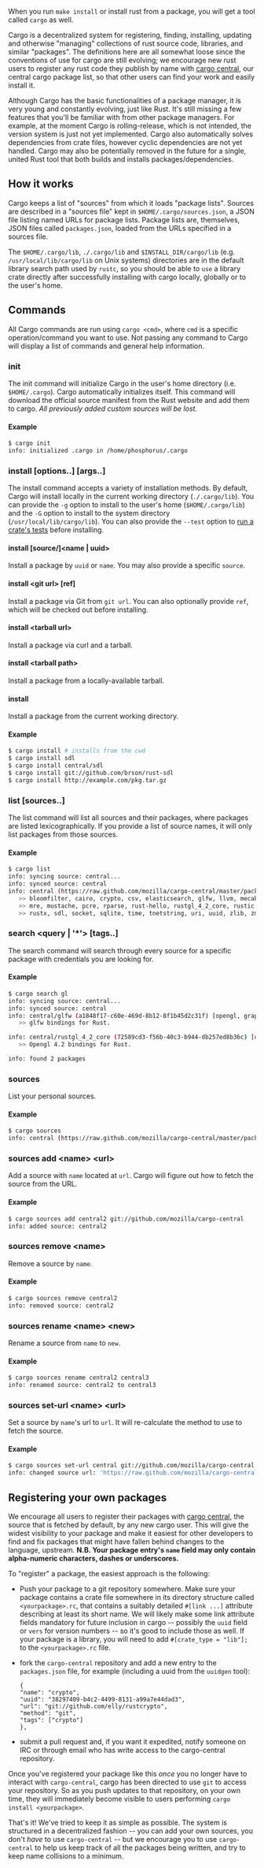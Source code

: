 When you run `make install` or install rust from a package, you will get a tool called `cargo` as well.

Cargo is a decentralized system for registering, finding, installing, updating and otherwise "managing" collections of rust source code, libraries, and similar "packages". The definitions here are all somewhat loose since the conventions of use for cargo are still evolving; we encourage new rust users to register any rust code they publish by name with [cargo central](http://github.com/mozilla/cargo-central), our central cargo package list, so that other users can find your work and easily install it.

Although Cargo has the basic functionalities of a package manager, it is very young and constantly evolving, just like Rust. It's still missing a few features that you'll be familiar with from other package managers. For example, at the moment Cargo is rolling-release, which is not intended, the version system is just not yet implemented. Cargo also automatically solves dependencies from crate files, however cyclic dependencies are not yet handled. Cargo may also be potentially removed in the future for a single, united Rust tool that both builds and installs packages/dependencies.

## How it works

Cargo keeps a list of "sources" from which it loads "package lists". Sources are described in a "sources file" kept in `$HOME/.cargo/sources.json`, a JSON file listing named URLs for package lists. Package lists are, themselves, JSON files called `packages.json`, loaded from the URLs specified in a sources file.

The `$HOME/.cargo/lib`, `./.cargo/lib` and `$INSTALL_DIR/cargo/lib` (e.g. `/usr/local/lib/cargo/lib` on Unix systems) directories are in the default library search path used by `rustc`, so you should be able to `use` a library crate directly after successfully installing with cargo locally, globally or to the user's home.

## Commands

All Cargo commands are run using `cargo <cmd>`, where `cmd` is a specific operation/command you want to use. Not passing any command to Cargo will display a list of commands and general help information.

### init

The init command will initialize Cargo in the user's home directory (i.e. `$HOME/.cargo`). Cargo automatically initializes itself. This command will download the official source manifest from the Rust website and add them to cargo. *All previously added custom sources will be lost.*

#### Example

```sh
$ cargo init
info: initialized .cargo in /home/phosphorus/.cargo
```

### install [options..] [args..]

The install command accepts a variety of installation methods. By default, Cargo will install locally in the current working directory (`./.cargo/lib`). You can provide the `-g` option to install to the user's home (`$HOME/.cargo/lib`) and the `-G` option to install to the system directory (`/usr/local/lib/cargo/lib`). You can also provide the `--test` option to [run a crate's tests](https://github.com/mozilla/rust/wiki/Note-unit-testing) before installing.

#### install \[source\/\]\<name | uuid\>

Install a package by `uuid` or `name`. You may also provide a specific `source`.

#### install \<git url\> \[ref\]

Install a package via Git from `git url`. You can also optionally provide `ref`, which will be checked out before installing.

#### install \<tarball url\>

Install a package via curl and a tarball. 

#### install \<tarball path\>

Install a package from a locally-available tarball.

#### install

Install a package from the current working directory.

#### Example

```sh
$ cargo install # installs from the cwd
$ cargo install sdl
$ cargo install central/sdl
$ cargo install git://github.com/brson/rust-sdl
$ cargo install http://example.com/pkg.tar.gz
```

### list [sources..]

The list command will list all sources and their packages, where packages are listed lexicographically. If you provide a list of source names, it  will only list packages from those sources.

#### Example

```sh
$ cargo list
info: syncing source: central...
info: synced source: central
info: central (https://raw.github.com/mozilla/cargo-central/master/packages.json)
   >> bloomfilter, cairo, crypto, csv, elasticsearch, glfw, llvm, mecab, mongrel2, 
   >> mre, mustache, pcre, rparse, rust-hello, rustgl_4_2_core, rustic, rustray, 
   >> rustx, sdl, socket, sqlite, time, tnetstring, uri, uuid, zlib, zmq
```

### search <query | '*'> [tags..]

The search command will search through every source for a specific package with credentials you are looking for.

#### Example

```sh
$ cargo search gl
info: syncing source: central...
info: synced source: central
info: central/glfw (a1848f17-c60e-469d-8b12-8f1b45d2c31f) [opengl, graphics]
   >> glfw bindings for Rust.

info: central/rustgl_4_2_core (72589cd3-f56b-40c3-b944-db257ed8b36c) [opengl, graphics]
   >> Opengl 4.2 bindings for Rust.

info: found 2 packages
```

### sources

List your personal sources.

#### Example

```sh
$ cargo sources
info: central (https://raw.github.com/mozilla/cargo-central/master/packages.json) via curl
```

### sources add \<name\> \<url\>

Add a source with `name` located at `url`. Cargo will figure out how to fetch the source from the URL.

#### Example

```sh
$ cargo sources add central2 git://github.com/mozilla/cargo-central
info: added source: central2
```

### sources remove \<name\>

Remove a source by `name`.

#### Example

```sh
$ cargo sources remove central2
info: removed source: central2
```

### sources rename \<name\> \<new\>

Rename a source from `name` to `new`.

#### Example

```sh
$ cargo sources rename central2 central3
info: renamed source: central2 to central3
```

### sources set-url \<name\> \<url\>

Set a source by `name`'s url to `url`. It will re-calculate the method to use to fetch the source.

#### Example

```sh
$ cargo sources set-url central git://github.com/mozilla/cargo-central
info: changed source url: 'https://raw.github.com/mozilla/cargo-central/master/packages.json' to 'git://github.com/mozilla/cargo-central'
```

## Registering your own packages

We encourage all users to register their packages with [cargo central](http://github.com/mozilla/cargo-central), the source that is fetched by default, by any new cargo user. This will give the widest visibility to your package and make it easiest for other developers to find and fix packages that might have fallen behind changes to the language, upstream. **N.B. Your package entry's `name` field may only contain alpha-numeric characters, dashes or underscores.**

To "register" a package, the easiest approach is the following:

  * Push your package to a git repository somewhere. Make sure your package contains a crate file somewhere in its directory structure called `<yourpackage>.rc`, that contains a suitably detailed `#[link ...]` attribute describing at least its short name. We will likely make some link attribute fields mandatory for future inclusion in cargo -- possibly the `uuid` field or `vers` for version numbers -- so it's good to include those as well. If your package is a library, you will need to add `#[crate_type = "lib"];` to the `<yourpackage>.rc` file.
  * fork the `cargo-central` repository and add a new entry to the `packages.json` file, for example (including a uuid from the `uuidgen` tool):

        {
        "name": "crypto",
        "uuid": "38297409-b4c2-4499-8131-a99a7e44dad3",
        "url": "git://github.com/elly/rustcrypto",
        "method": "git",
        "tags": ["crypto"]
        },

  * submit a pull request and, if you want it expedited, notify someone on IRC or through email who has write access to the cargo-central repository. 

Once you've registered your package like this *once* you no longer have to interact with `cargo-central`, cargo has been directed to use `git` to access your repository. So as you push updates to that repository, on your own time, they will immediately become visible to users performing `cargo install <yourpackage>`.

That's it! We've tried to keep it as simple as possible. The system is structured in a decentralized fashion -- you can add your own sources, you don't *have* to use `cargo-central` -- but we encourage you to use `cargo-central` to help us keep track of all the packages being written, and try to keep name collisions to a minimum.